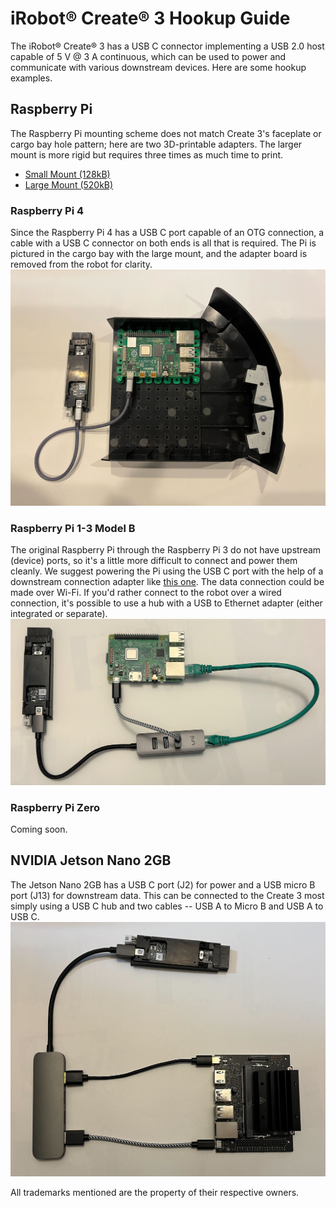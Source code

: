 # iRobot® Create® 3 Hookup Guide

The iRobot® Create® 3 has a USB C connector implementing a USB 2.0 host capable of 5 V @ 3 A continuous, which can be used to power and communicate with various downstream devices. Here are some hookup examples.

## Raspberry Pi
The Raspberry Pi mounting scheme does not match Create 3's faceplate or cargo bay hole pattern; here are two 3D-printable adapters. The larger mount is more rigid but requires three times as much time to print.

* [Small Mount (128kB)](data/C3-RPi-Mount-Small-20211022.stl)
* [Large Mount (520kB)](data/C3-RPi-Mount-20211022.stl)

### Raspberry Pi 4
Since the Raspberry Pi 4 has a USB C port capable of an OTG connection, a cable with a USB C connector on both ends is all that is required. The Pi is pictured in the cargo bay with the large mount, and the adapter board is removed from the robot for clarity.
![Hookup diagram for Raspberry Pi 4](data/hookup_pi4.jpg "Raspberry Pi 4")

### Raspberry Pi 1-3 Model B
The original Raspberry Pi through the Raspberry Pi 3 do not have upstream (device) ports, so it's a little more difficult to connect and power them cleanly. We suggest powering the Pi using the USB C port with the help of a downstream connection adapter like [this one](adafruit.com/product/4090). The data connection could be made over Wi-Fi. If you'd rather connect to the robot over a wired connection, it's possible to use a hub with a USB to Ethernet adapter (either integrated or separate).
![Hookup diagram for Raspberry Pi 3B](data/hookup_pi3b.jpg "Raspberry Pi 3B")

### Raspberry Pi Zero
Coming soon.

## NVIDIA Jetson Nano 2GB
The Jetson Nano 2GB has a USB C port (J2) for power and a USB micro B port (J13) for downstream data. This can be connected to the Create 3 most simply using a USB C hub and two cables -- USB A to Micro B and USB A to USB C.
![Hookup diagram for Jetson Nano](data/hookup_nano2gb.jpg "Nano 2GB")

All trademarks mentioned are the property of their respective owners.